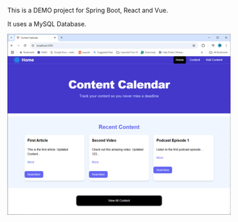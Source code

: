 This is a DEMO project for Spring Boot, React and Vue.

It uses a MySQL Database.

![alt text](image.png)